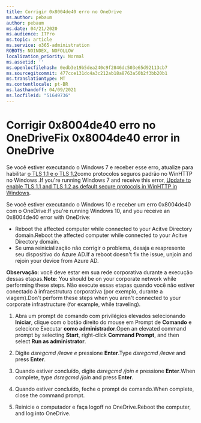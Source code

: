 ```yaml
---
title: Corrigir 0x8004de40 erro no OneDrive
ms.author: pebaum
author: pebaum
ms.date: 04/21/2020
ms.audience: ITPro
ms.topic: article
ms.service: o365-administration
ROBOTS: NOINDEX, NOFOLLOW
localization_priority: Normal
ms.assetid: ''
ms.openlocfilehash: 0edb3e19b5dea240c9f2846dc503e65d92113cb7
ms.sourcegitcommit: 477cce131dc4a3c212ab18a8763a50b2f3bb20b1
ms.translationtype: MT
ms.contentlocale: pt-BR
ms.lasthandoff: 04/09/2021
ms.locfileid: "51649736"
---
```

# <a name="fix-0x8004de40-error-in-onedrive"></a><span data-ttu-id="0e7e9-102">Corrigir 0x8004de40 erro no OneDrive</span><span class="sxs-lookup"><span data-stu-id="0e7e9-102">Fix 0x8004de40 error in OneDrive</span></span>

<span data-ttu-id="0e7e9-103">Se você estiver executando o Windows 7 e receber esse erro, atualize para habilitar [o TLS 1.1 e o TLS 1.2](https://support.microsoft.com/topic/update-to-enable-tls-1-1-and-tls-1-2-as-default-secure-protocols-in-winhttp-in-windows-c4bd73d2-31d7-761e-0178-11268bb10392)como protocolos seguros padrão no WinHTTP no Windows .</span><span class="sxs-lookup"><span data-stu-id="0e7e9-103">If you're running Windows 7 and receive this error, [Update to enable TLS 1.1 and TLS 1.2 as default secure protocols in WinHTTP in Windows](https://support.microsoft.com/topic/update-to-enable-tls-1-1-and-tls-1-2-as-default-secure-protocols-in-winhttp-in-windows-c4bd73d2-31d7-761e-0178-11268bb10392).</span></span>

<span data-ttu-id="0e7e9-104">Se você estiver executando o Windows 10 e receber um erro 0x8004de40 com o OneDrive:</span><span class="sxs-lookup"><span data-stu-id="0e7e9-104">If you're running Windows 10, and you receive an 0x8004de40 error with OneDrive:</span></span>

- <span data-ttu-id="0e7e9-105">Reboot the affected computer while connected to your Acitve Directory domain.</span><span class="sxs-lookup"><span data-stu-id="0e7e9-105">Reboot the affected computer while connected to your Acitve Directory domain.</span></span>
- <span data-ttu-id="0e7e9-106">Se uma reinicialização não corrigir o problema, desaja e reapresente seu dispositivo do Azure AD.</span><span class="sxs-lookup"><span data-stu-id="0e7e9-106">If a reboot doesn't fix the issue, unjoin and rejoin your device from Azure AD.</span></span> 

<span data-ttu-id="0e7e9-107">**Observação**: você deve estar em sua rede corporativa durante a execução dessas etapas.</span><span class="sxs-lookup"><span data-stu-id="0e7e9-107">**Note**: You should be on your corporate network while performing these steps.</span></span> <span data-ttu-id="0e7e9-108">Não execute essas etapas quando você não estiver conectado à infraestrutura corporativa (por exemplo, durante a viagem).</span><span class="sxs-lookup"><span data-stu-id="0e7e9-108">Don't perform these steps when you aren't connected to your corporate infrastructure (for example, while traveling).</span></span> 

1. <span data-ttu-id="0e7e9-109">Abra um prompt de comando com privilégios elevados selecionando **Iniciar**, clique com o botão direito do mouse em Prompt de **Comando** e selecione Executar **como administrador**.</span><span class="sxs-lookup"><span data-stu-id="0e7e9-109">Open an elevated command prompt by selecting **Start**, right-click **Command Prompt**, and then select **Run as administrator**.</span></span>

1. <span data-ttu-id="0e7e9-110">Digite *dsregcmd /leave e* pressione **Enter**.</span><span class="sxs-lookup"><span data-stu-id="0e7e9-110">Type *dsregcmd /leave* and press **Enter**.</span></span>

1. <span data-ttu-id="0e7e9-111">Quando estiver concluído, digite *dsregcmd /join e* pressione **Enter**.</span><span class="sxs-lookup"><span data-stu-id="0e7e9-111">When complete, type *dsregcmd /join* and press **Enter**.</span></span>

1. <span data-ttu-id="0e7e9-112">Quando estiver concluído, feche o prompt de comando.</span><span class="sxs-lookup"><span data-stu-id="0e7e9-112">When complete, close the command prompt.</span></span>

1. <span data-ttu-id="0e7e9-113">Reinicie o computador e faça logoff no OneDrive.</span><span class="sxs-lookup"><span data-stu-id="0e7e9-113">Reboot the computer, and log into OneDrive.</span></span>